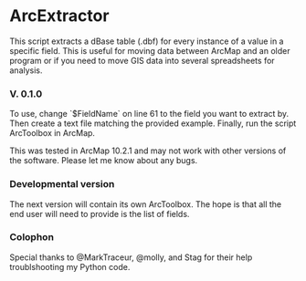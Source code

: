ArcExtractor
============
This script extracts a dBase table (.dbf) for every instance of a value in a specific field. This is useful for moving data between ArcMap and an older program or if you need to move GIS data into several spreadsheets for analysis.

<h3>V. 0.1.0</h3>
To use, change `$FieldName` on line 61 to the field you want to extract by. Then create a text file matching the provided example. Finally, run the script ArcToolbox in ArcMap.

This was tested in ArcMap 10.2.1 and may not work with other versions of the software. Please let me know about any bugs.

<h3>Developmental version</h3>
The next version will contain its own ArcToolbox. The hope is that all the end user will need to provide is the list of fields.

<h3>Colophon</h3>
Special thanks to @MarkTraceur, @molly, and Stag for their help troublshooting my Python code.
